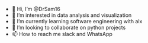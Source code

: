 - 👋 Hi, I’m @DrSam16
- 👀 I’m interested in data analysis and visualization 
- 🌱 I’m currently learning software engineering with alx
- 💞️ I’m looking to collaborate on python projects 
- 📫 How to reach me slack and WhatsApp 

<!---
DrSam16/DrSam16 is a ✨ special ✨ repository because its `README.md` (this file) appears on your GitHub profile.
You can click the Preview link to take a look at your changes.
--->
